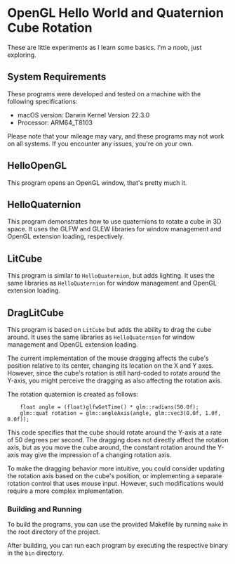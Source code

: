 # OpenGL Hello World and Quaternion Cube Rotation

These are little experiments as I learn some basics. I'm a noob, just exploring.

## System Requirements

These programs were developed and tested on a machine with the following specifications:

- macOS version: Darwin Kernel Version 22.3.0
- Processor: ARM64_T8103

Please note that your mileage may vary, and these programs may not work on all systems. If you encounter any issues, you're on your own.

## HelloOpenGL

This program opens an OpenGL window, that's pretty much it.

## HelloQuaternion

This program demonstrates how to use quaternions to rotate a cube in 3D space. It uses the GLFW and GLEW libraries for window management and OpenGL extension loading, respectively.

## LitCube

This program is similar to `HelloQuaternion`, but adds lighting. It uses the same libraries as `HelloQuaternion` for window management and OpenGL extension loading.

## DragLitCube

This program is based on `LitCube` but adds the ability to drag the cube around. It uses the same libraries as `HelloQuaternion` for window management and OpenGL extension loading.

The current implementation of the mouse dragging affects the cube's position relative to its center, changing its location on the X and Y axes. However, since the cube's rotation is still hard-coded to rotate around the Y-axis, you might perceive the dragging as also affecting the rotation axis.

The rotation quaternion is created as follows:

```
	float angle = (float)glfwGetTime() * glm::radians(50.0f);
	glm::quat rotation = glm::angleAxis(angle, glm::vec3(0.0f, 1.0f, 0.0f));
```

This code specifies that the cube should rotate around the Y-axis at a rate of 50 degrees per second. The dragging does not directly affect the rotation axis, but as you move the cube around, the constant rotation around the Y-axis may give the impression of a changing rotation axis.

To make the dragging behavior more intuitive, you could consider updating the rotation axis based on the cube's position, or implementing a separate rotation control that uses mouse input. However, such modifications would require a more complex implementation.

### Building and Running

To build the programs, you can use the provided Makefile by running `make` in the root directory of the project.

After building, you can run each program by executing the respective binary in the `bin` directory.